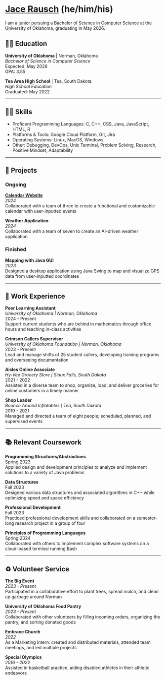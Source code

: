 # [Jace Rausch](mailto:jacerausch@gmail.com) (he/him/his)

I am a junior pursuing a Bachelor of Science in Computer Science at the University of Oklahoma, graduating in May 2026.

## 👨‍🎓 Education

**University of Oklahoma** | Norman, Oklahoma  
_Bachelor of Science in Computer Science_  
Expected: May 2026  
GPA: 3.55 

**Tea Area High School** | Tea, South Dakota  
_High School Education_  
Graduated: May 2022  

---

## 👨‍💻 Skills

- Proficent Programming Languages: C, C++, CSS, Java, JavaScript, HTML, R
- Platforms & Tools: Google Cloud Platform, Git, Jira
- Operating Systems: Linux, MacOS, Windows
- Other: Debugging, DevOps, Unix Terminal, Problem Solving, Research, Positive Mindset, Adaptability

---

## 🚀 Projects

### Ongoing

**[Calendar Website](https://github.com/jacers/CalendarApplication)**  
_2024_  
Collaborated with a team of three to create a functional and customizable calendar with user-inputted events

**Weather Application**  
_2024_  
Collaborated with a team of seven to create an AI-driven weather application

### Finished

**Mapping with Java GUI**  
_2023_  
Designed a desktop application using Java Swing to map and visualize GPS data from user-inputted coordinates

---

## 💼 Work Experience

**Peer Learning Assistant**  
_University of Oklahoma | Norman, Oklahoma_  
2024 - Present  
Support current students who are behind in mathematics through office hours and teaching in-class activities

**Crimson Callers Supervisor**  
_University of Oklahoma Foundation | Norman, Oklahoma_  
2023 - Present  
Lead and manage shifts of 25 student callers, developing training programs and overseeing documentation

**Aisles Online Associate**  
_Hy-Vee Grocery Store | Sioux Falls, South Dakota_  
2021 - 2022  
Assisted in a diverse team to shop, organize, load, and deliver groceries for online customers in a timely manner

**Shop Leader**  
_Bounce Around Inflatables | Tea, South Dakota_  
2019 - 2021  
Managed and directed a team of eight people; scheduled, planned, and supervised events

---

## 📚 Relevant Coursework

**Programming Structures/Abstractions**    
Spring 2023    
Applied design and development principles to analyze and implement solutions to a variety of Java problems

**Data Structures**    
Fall 2023    
Designed various data structures and associated algorithms in C++ while optimizing speed and space efficiency

**Professional Development**    
Fall 2023    
Practiced professional development skills and collaborated on a semester-long research project in a group of four

**Principles of Programming Languages**    
Spring 2024    
Collaborated with others to implement complex software systems on a cloud-based terminal running Bash

---

## ♻️ Volunteer Service

**The Big Event**  
_2023 - Present_  
Participated in a collaborative effort to plant trees, spread mulch, and clean up garbage around Norman

**University of Oklahoma Food Pantry**  
_2023 - Present_  
Collaborated with other volunteers by filling incoming orders, organizing the pantry, and sorting donated goods

**Embrace Church**  
_2022_  
As a Marketing Intern: created and distributed materials, attended team meetings, and led multiple projects

**Special Olympics**  
_2016 - 2022_  
Assisted in basketball practice, aiding disabled athletes in their athletic endeavors
